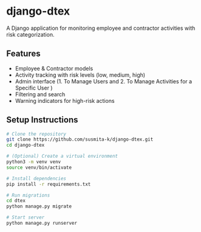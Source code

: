 # django-dtex

A Django application for monitoring employee and contractor activities with risk categorization.

## Features

- Employee & Contractor models
- Activity tracking with risk levels (low, medium, high)
- Admin interface (1. To Manage Users and 2. To Manage Activities for a Specific User )
- Filtering and search
- Warning indicators for high-risk actions

## Setup Instructions

```bash
# Clone the repository
git clone https://github.com/susmita-k/django-dtex.git
cd django-dtex

# (Optional) Create a virtual environment
python3 -m venv venv
source venv/bin/activate

# Install dependencies
pip install -r requirements.txt

# Run migrations
cd dtex
python manage.py migrate

# Start server
python manage.py runserver
